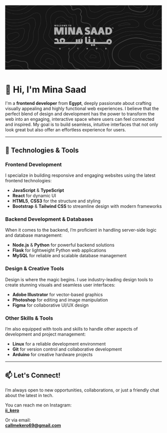 # ![Banner](BANNER.png)

# 👋 Hi, I'm **Mina Saad**

I'm a **frontend developer** from **Egypt**, deeply passionate about crafting visually appealing and highly functional web experiences. I believe that the perfect blend of design and development has the power to transform the web into an engaging, interactive space where users can feel connected and inspired. My goal is to build seamless, intuitive interfaces that not only look great but also offer an effortless experience for users.

---

## 🚀 Technologies & Tools

### **Frontend Development**  
I specialize in building responsive and engaging websites using the latest frontend technologies:
- **JavaScript** & **TypeScript**
- **React** for dynamic UI
- **HTML5**, **CSS3** for the structure and styling
- **Bootstrap** & **Tailwind CSS** to streamline design with modern frameworks

### **Backend Development & Databases**  
When it comes to the backend, I’m proficient in handling server-side logic and database management:
- **Node.js** & **Python** for powerful backend solutions
- **Flask** for lightweight Python web applications
- **MySQL** for reliable and scalable database management

### **Design & Creative Tools**  
Design is where the magic begins. I use industry-leading design tools to create stunning visuals and seamless user interfaces:
- **Adobe Illustrator** for vector-based graphics
- **Photoshop** for editing and image manipulation
- **Figma** for collaborative UI/UX design

### **Other Skills & Tools**  
I’m also equipped with tools and skills to handle other aspects of development and project management:
- **Linux** for a reliable development environment
- **Git** for version control and collaborative development
- **Arduino** for creative hardware projects

---

## 📫 Let's Connect!

I’m always open to new opportunities, collaborations, or just a friendly chat about the latest in tech. 

You can reach me on Instagram:  
[**ii_kero**](https://www.instagram.com/ii_kero)

Or via email:  
[**callmekero69@gmail.com**](mailto:callmekero69@gmail.com)
